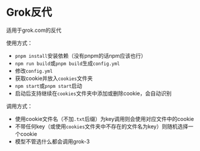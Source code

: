 # Grok反代

适用于grok.com的反代

使用方式：
- `pnpm install`安装依赖（没有pnpm的话npm应该也行）
- `npm run build`或`pnpm build`生成`config.yml`
- 修改`config.yml`
- 获取cookie并放入`cookies`文件夹
- `npm start`或`pnpm start`启动
- 启动后支持继续在`cookies`文件夹中添加或删除cookie，会自动识别

调用方式：
- 使用cookie文件名（不加`.txt`后缀）为key调用则会使用对应文件中的cookie
- 不带任何key（或使用`cookies`文件夹中不存在的文件名为key）则随机选择一个cookie
- 模型不管选什么都会调用grok-3